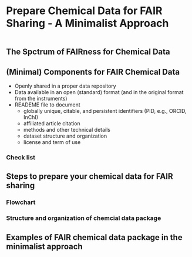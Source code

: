 # Prepare Chemical Data for FAIR Sharing - A Minimalist Approach

```{tableofcontents}
```

## The Spctrum of FAIRness for Chemical Data


## (Minimal) Components for FAIR Chemical Data
- Openly shared in a proper data repository 
- Data available in an open (standard) format (and in the original format from the instruments) 
- READEME file to document
    - globally unique, citable, and persistent identifiers (PID, e.g., ORCID, InChI)
    - affiliated article citation
    - methods and other technical details
    - dataset structure and organization
    - license and term of use

### Check list

## Steps to prepare your chemical data for FAIR sharing 

### Flowchart

### Structure and organization of chemcial data package

## Examples of FAIR chemical data package in the minimalist approach

